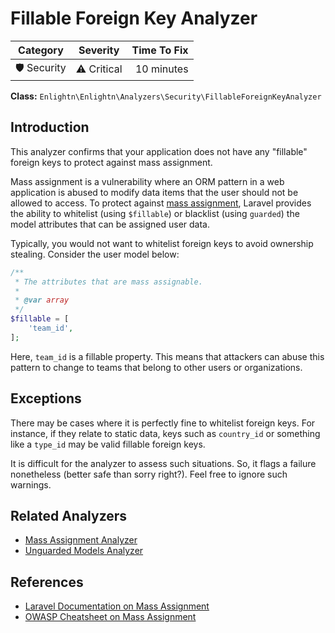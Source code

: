 # Fillable Foreign Key Analyzer

| Category       | Severity   | Time To Fix  |
| -------------  |:----------:| ------------:|
| 🛡️ Security    | ⚠️ Critical | 10 minutes   |

**Class:** `Enlightn\Enlightn\Analyzers\Security\FillableForeignKeyAnalyzer`

## Introduction

This analyzer confirms that your application does not have any "fillable" foreign keys to protect against mass assignment.

Mass assignment is a vulnerability where an ORM pattern in a web application is abused to modify data items that the user should not be allowed to access. To protect against [mass assignment](https://laravel.com/docs/eloquent#mass-assignment), Laravel provides the ability to whitelist (using `$fillable`) or blacklist (using `guarded`) the model attributes that can be assigned user data.

Typically, you would not want to whitelist foreign keys to avoid ownership stealing. Consider the user model below:

```php
/**
 * The attributes that are mass assignable.
 *
 * @var array
 */
$fillable = [
    'team_id',
];
``` 

Here, `team_id` is a fillable property. This means that attackers can abuse this pattern to change to teams that belong to other users or organizations.

## Exceptions

There may be cases where it is perfectly fine to whitelist foreign keys. For instance, if they relate to static data, keys such as `country_id` or something like a `type_id` may be valid fillable foreign keys.

It is difficult for the analyzer to assess such situations. So, it flags a failure nonetheless (better safe than sorry right?). Feel free to ignore such warnings.

## Related Analyzers

- [Mass Assignment Analyzer](mass-assignment-analyzer.html)
- [Unguarded Models Analyzer](unguarded-models-analyzer.html)

## References

- [Laravel Documentation on Mass Assignment](https://laravel.com/docs/eloquent#mass-assignment)
- [OWASP Cheatsheet on Mass Assignment](https://cheatsheetseries.owasp.org/cheatsheets/Mass_Assignment_Cheat_Sheet.html)